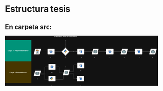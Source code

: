 
# Estructura tesis
## En carpeta src: 



<img src="docs/images/tesis.drawio.png" alt="Tesis Diagram" width="1500" height="auto" style="height: auto; width: 1500px;">







